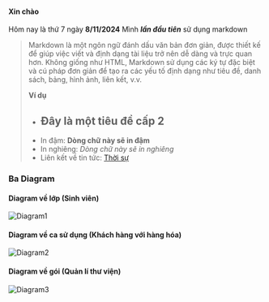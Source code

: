 #### Xin chào
Hôm nay là thứ 7 ngày **8/11/2024**
Mình ***lần đầu tiên*** sử dụng markdown
>Markdown là một ngôn ngữ đánh dấu văn bản đơn giản, được thiết kế để giúp việc viết và định dạng tài liệu trở nên dễ dàng và trực quan hơn. Không giống như HTML, Markdown sử dụng các ký tự đặc biệt và cú pháp đơn giản để tạo ra các yếu tố định dạng như tiêu đề, danh sách, bảng, hình ảnh, liên kết, v.v.
>
> **Ví dụ**
> - ## Đây là một tiêu đề cấp 2
> - In đậm: **Dòng chữ này sẽ in đậm**
> - In nghiêng: *Dòng chữ này sẽ in nghiêng*
> - Liên kết về tin tức: [Thời sự](https://vnexpress.net/thoi-su)

### Ba Diagram

#### Diagram về lớp (Sinh viên)

![Diagram1](https://www.planttext.com/api/plantuml/png/UhzxlqDnIM9HIMbk3bToJc9niO97QMvYda8rbuA2RbvYRggLGd19KMPUEeYVc0xaPkQL0DaAgOab6feWHd5EQce1a5dB1JKWkAGq9JMlH26reYGrBmN5m6A8b6SAt1YGI2L4DqIThgw2SsAHbK9-ULunbmFG093BkBW00000__y30000)

#### Diagram về ca sử dụng (Khách hàng với hàng hóa)

![Diagram2](https://www.planttext.com/api/plantuml/png/UhzxlqDnIM9HIMbk3bS1aCvCpYn8p2jHyCuul30vm-FmWhnq577dXxlN9c8AUsVaGmIva3GgwDeXgRTIE3BXuQxj9GePO8K82P0oc7uh1U_CXxkRSnLAYX8X2XLA7kwUdAUGdP7F1LEae8jciFFXpLXC1HiBTuoLGWIGhP2NyN3NsZo58nEFBSo3wd58pKi1UXy0003__mC0)

#### Diagram về gói (Quản lí thư viện)

![Diagram3](https://www.planttext.com/api/plantuml/png/UhzxlqDnIM9HIMbk3bT1Od9sOdggGaZ6iGrXcGztj-SfL7CfAC24_TAFRNYuUswco-6TUUbW6GM5v9p4ucA5uCoyZB3Cr3ma8VVCXxiMvwM7PHvU1HAkHJ8dvF22J1-GyQMeXXnUc9o1n0zvk6jXWNF6uRLesWDBGIRx7DwBejiNvBR5UI55G4baGp8UxfwOb-vzU1NOb5ekBbHVwEeYEySAPWmNaY1G2S9AAoXR8UVmNYw7rBmKOBW10000__y30000)
